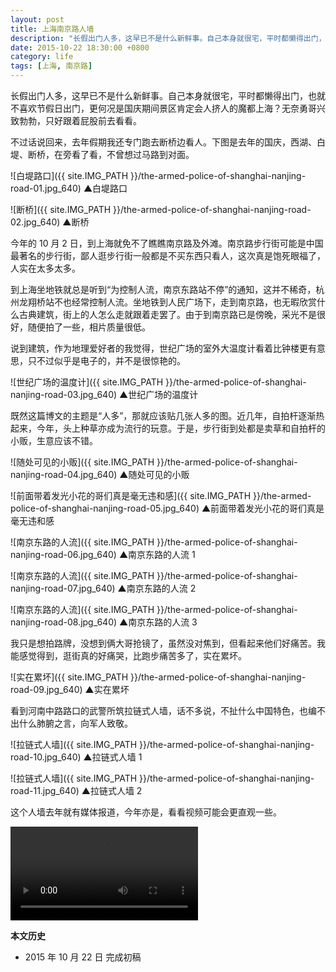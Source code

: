 ```yaml
---
layout: post
title: 上海南京路人墙
description: "长假出门人多，这早已不是什么新鲜事。自己本身就很宅，平时都懒得出门，也就不喜欢节假日出门，更何况是国庆期间景区肯定会人挤人的魔都上海？无奈勇哥兴致勃勃，只好跟着屁股前去看看。"
date: 2015-10-22 18:30:00 +0800
category: life
tags: [上海, 南京路]
---
```


长假出门人多，这早已不是什么新鲜事。自己本身就很宅，平时都懒得出门，也就不喜欢节假日出门，更何况是国庆期间景区肯定会人挤人的魔都上海？无奈勇哥兴致勃勃，只好跟着屁股前去看看。

不过话说回来，去年假期我还专门跑去断桥边看人。下图是去年的国庆，西湖、白堤、断桥，在旁看了看，不曾想过马路到对面。

![白堤路口]({{ site.IMG_PATH }}/the-armed-police-of-shanghai-nanjing-road-01.jpg_640)
&#9650;白堤路口

![断桥]({{ site.IMG_PATH }}/the-armed-police-of-shanghai-nanjing-road-02.jpg_640)
&#9650;断桥

今年的 10 月 2 日，到上海就免不了瞧瞧南京路及外滩。南京路步行街可能是中国最著名的步行街，鄙人逛步行街一般都是不买东西只看人，这次真是饱死眼福了，人实在太多太多。

到上海坐地铁就总是听到“为控制人流，南京东路站不停”的通知，这并不稀奇，杭州龙翔桥站不也经常控制人流。坐地铁到人民广场下，走到南京路，也无暇欣赏什么古典建筑，街上的人怎么走就跟着走罢了。由于到南京路已是傍晚，采光不是很好，随便拍了一些，相片质量很低。

说到建筑，作为地理爱好者的我觉得，世纪广场的室外大温度计看着比钟楼更有意思，只不过似乎是电子的，并不是很惊艳的。

![世纪广场的温度计]({{ site.IMG_PATH }}/the-armed-police-of-shanghai-nanjing-road-03.jpg_640)
&#9650;世纪广场的温度计

既然这篇博文的主题是“人多”，那就应该贴几张人多的图。近几年，自拍杆逐渐热起来，今年，头上种草亦成为流行的玩意。于是，步行街到处都是卖草和自拍杆的小贩，生意应该不错。

![随处可见的小贩]({{ site.IMG_PATH }}/the-armed-police-of-shanghai-nanjing-road-04.jpg_640)
&#9650;随处可见的小贩

![前面带着发光小花的哥们真是毫无违和感]({{ site.IMG_PATH }}/the-armed-police-of-shanghai-nanjing-road-05.jpg_640)
&#9650;前面带着发光小花的哥们真是毫无违和感

![南京东路的人流]({{ site.IMG_PATH }}/the-armed-police-of-shanghai-nanjing-road-06.jpg_640)
&#9650;南京东路的人流 1

![南京东路的人流]({{ site.IMG_PATH }}/the-armed-police-of-shanghai-nanjing-road-07.jpg_640)
&#9650;南京东路的人流 2

![南京东路的人流]({{ site.IMG_PATH }}/the-armed-police-of-shanghai-nanjing-road-08.jpg_640)
&#9650;南京东路的人流 3

我只是想拍路牌，没想到俩大哥抢镜了，虽然没对焦到，但看起来他们好痛苦。我能感觉得到，逛街真的好痛哭，比跑步痛苦多了，实在累坏。

![实在累坏]({{ site.IMG_PATH }}/the-armed-police-of-shanghai-nanjing-road-09.jpg_640)
&#9650;实在累坏

看到河南中路路口的武警所筑拉链式人墙，话不多说，不扯什么中国特色，也编不出什么肺腑之言，向军人致敬。

![拉链式人墙]({{ site.IMG_PATH }}/the-armed-police-of-shanghai-nanjing-road-10.jpg_640)
&#9650;拉链式人墙 1

![拉链式人墙]({{ site.IMG_PATH }}/the-armed-police-of-shanghai-nanjing-road-11.jpg_640)
&#9650;拉链式人墙 2

这个人墙去年就有媒体报道，今年亦是，看看视频可能会更直观一些。

<video class="video" controls>
  <source src="{{ site.IMG_PATH }}/the-armed-police-of-shanghai-nanjing-road.mp4" type="video/mp4" />
  <source src="{{ site.IMG_PATH }}/the-armed-police-of-shanghai-nanjing-road.webm" type="video/webm" />
  <source src="{{ site.IMG_PATH }}/the-armed-police-of-shanghai-nanjing-road.ogv" type="video/ogg" />
  <embed src="{{ site.IMG_PATH }}/flvplayer.swf" allowFullScreen="true" FlashVars="vcastr_file={{ site.IMG_PATH }}/the-armed-police-of-shanghai-nanjing-road.flv&IsAutoPlay=0&IsContinue=1" quality="high" pluginspage="http://www.macromedia.com/go/getflashplayer" type="application/x-shockwave-flash" width="640" height="360"></embed>  
</video>

**本文历史**

* 2015 年 10 月 22 日 完成初稿
